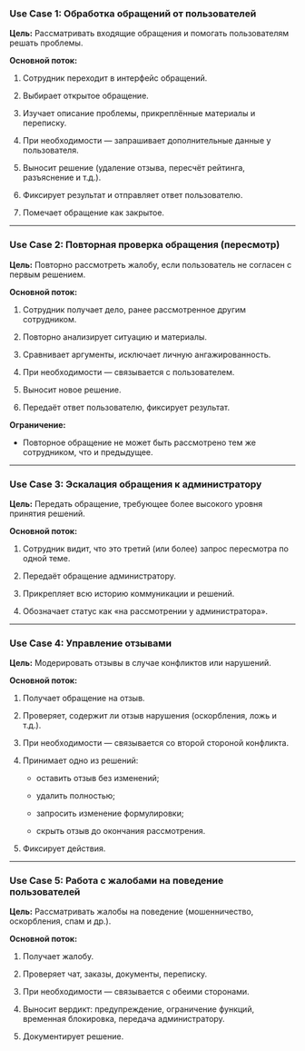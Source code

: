###  Use Case 1: Обработка обращений от пользователей

**Цель:** Рассматривать входящие обращения и помогать пользователям решать проблемы.

**Основной поток:**

1. Сотрудник переходит в интерфейс обращений.
    
2. Выбирает открытое обращение.
    
3. Изучает описание проблемы, прикреплённые материалы и переписку.
    
4. При необходимости — запрашивает дополнительные данные у пользователя.
    
5. Выносит решение (удаление отзыва, пересчёт рейтинга, разъяснение и т.д.).
    
6. Фиксирует результат и отправляет ответ пользователю.
    
7. Помечает обращение как закрытое.
    

---

### Use Case 2: Повторная проверка обращения (пересмотр)

**Цель:** Повторно рассмотреть жалобу, если пользователь не согласен с первым решением.

**Основной поток:**

1. Сотрудник получает дело, ранее рассмотренное другим сотрудником.
    
2. Повторно анализирует ситуацию и материалы.
    
3. Сравнивает аргументы, исключает личную ангажированность.
    
4. При необходимости — связывается с пользователем.
    
5. Выносит новое решение.
    
6. Передаёт ответ пользователю, фиксирует результат.
    

**Ограничение:**

- Повторное обращение не может быть рассмотрено тем же сотрудником, что и предыдущее.
    

---

###  Use Case 3: Эскалация обращения к администратору

**Цель:** Передать обращение, требующее более высокого уровня принятия решений.

**Основной поток:**

1. Сотрудник видит, что это третий (или более) запрос пересмотра по одной теме.
    
2. Передаёт обращение администратору.
    
3. Прикрепляет всю историю коммуникации и решений.
    
4. Обозначает статус как «на рассмотрении у администратора».
    

---

###  Use Case 4: Управление отзывами

**Цель:** Модерировать отзывы в случае конфликтов или нарушений.

**Основной поток:**

1. Получает обращение на отзыв.
    
2. Проверяет, содержит ли отзыв нарушения (оскорбления, ложь и т.д.).
    
3. При необходимости — связывается со второй стороной конфликта.
    
4. Принимает одно из решений:
    
    - оставить отзыв без изменений;
        
    - удалить полностью;
        
    - запросить изменение формулировки;
        
    - скрыть отзыв до окончания рассмотрения.
        
5. Фиксирует действия.
    

---

###  Use Case 5: Работа с жалобами на поведение пользователей

**Цель:** Рассматривать жалобы на поведение (мошенничество, оскорбления, спам и др.).

**Основной поток:**

1. Получает жалобу.
    
2. Проверяет чат, заказы, документы, переписку.
    
3. При необходимости — связывается с обеими сторонами.
    
4. Выносит вердикт: предупреждение, ограничение функций, временная блокировка, передача администратору.
    
5. Документирует решение.